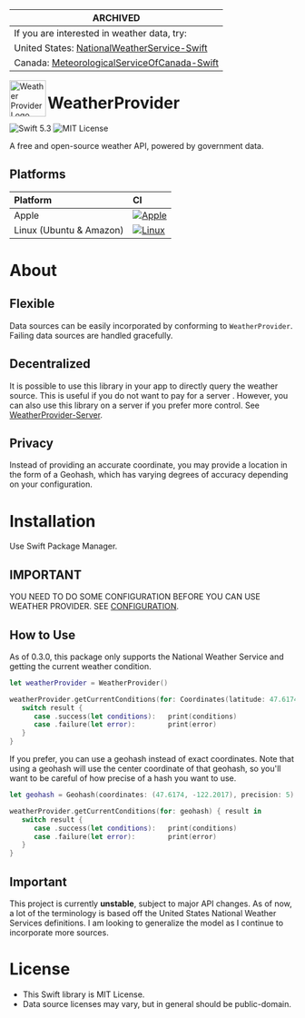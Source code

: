 
| ARCHIVED |
|----|
| If you are interested in weather data, try: |
| United States: [NationalWeatherService-Swift](https://github.com/WeatherProvider/NationalWeatherService-Swift) |
| Canada: [MeteorologicalServiceOfCanada-Swift](https://github.com/WeatherProvider/MeteorologicalServiceOfCanada-Swift)|

<img src="https://user-images.githubusercontent.com/22162410/92952820-799c5300-f415-11ea-8874-2d1d616c8150.png" alt="Weather Provider Logo" align="left" width="64">

# WeatherProvider
![Swift 5.3](https://img.shields.io/badge/swift-5.3-orange)
![MIT License](https://img.shields.io/badge/license-MIT-lightgrey)

A free and open-source weather API, powered by government data.
## Platforms
| Platform | CI |
| :------- | :- |
| Apple    | [![Apple](https://github.com/WeatherProvider/WeatherProvider/workflows/Apple/badge.svg)](https://github.com/WeatherProvider/WeatherProvider/actions?query=workflow%3AApple) |
| Linux (Ubuntu & Amazon) | [![Linux](https://github.com/WeatherProvider/WeatherProvider/workflows/Linux/badge.svg)](https://github.com/WeatherProvider/WeatherProvider/actions?query=workflow%3ALinux) |

# About
## Flexible
Data sources can be easily incorporated by conforming to `WeatherProvider`. Failing data sources are handled gracefully.

## Decentralized
It is possible to use this library in your app to directly query the weather source.
This is useful if you do not want to pay for a server . However, you can also use 
this library on a server if you prefer more control. See [WeatherProvider-Server](/WeatherProvider/WeatherProvider-Server).

## Privacy
Instead of providing an accurate coordinate, you may provide a location in the 
form of a Geohash, which has varying degrees of accuracy depending on your configuration.

# Installation
Use Swift Package Manager.

## IMPORTANT
YOU NEED TO DO SOME CONFIGURATION BEFORE YOU CAN USE WEATHER PROVIDER. SEE [CONFIGURATION](https://github.com/WeatherProvider/WeatherProvider/wiki/Configuration).

## How to Use
As of 0.3.0, this package only supports the National Weather Service and getting the current weather condition.

```swift
let weatherProvider = WeatherProvider()

weatherProvider.getCurrentConditions(for: Coordinates(latitude: 47.6174, latitude: -122.2017)) { result in
   switch result {
      case .success(let conditions):   print(conditions)
      case .failure(let error):        print(error)
   }
}

```

If you prefer, you can use a geohash instead of exact coordinates. 
Note that using a geohash will use the center coordinate of that geohash, 
so you'll want to be careful of how precise of a hash you want to use.

```swift
let geohash = Geohash(coordinates: (47.6174, -122.2017), precision: 5)  // "c23ng"

weatherProvider.getCurrentConditions(for: geohash) { result in          // results in (47.61474609375, -122.18994140625)
   switch result {
      case .success(let conditions):   print(conditions)
      case .failure(let error):        print(error)
   }
}
```

## Important
This project is currently **unstable**, subject to major API changes.
As of now, a lot of the terminology is based off the United States National Weather Services definitions.
I am looking to generalize the model as I continue to incorporate more sources.

# License
- This Swift library is MIT License.
- Data source licenses may vary, but in general should be public-domain.
